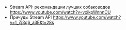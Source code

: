 * Stream API: рекомендации лучших собаководов   
  <https://www.youtube.com/watch?v=vxikpWnnnCU>
* Причуды Stream API
  <https://www.youtube.com/watch?v=1_Zj3gS_a3E&t=28s>

